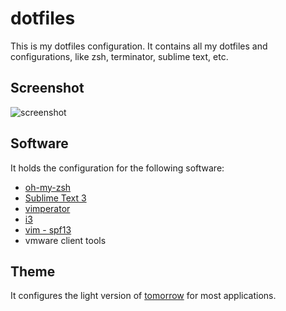 # dotfiles

This is my dotfiles configuration. It contains all my dotfiles and configurations, like zsh, terminator, sublime text, etc.

## Screenshot

![screenshot](https://raw.githubusercontent.com/pjvds/ubuntu-config/master/screenshot.png)

## Software

It holds the configuration for the following software:

* [oh-my-zsh](https://github.com/robbyrussell/oh-my-zsh)
* [Sublime Text 3](http://www.sublimetext.com/)
* [vimperator](http://www.vimperator.org/vimperator)
* [i3](#)
* [vim - spf13](http://vim.spf13.com/)
* vmware client tools

## Theme

It configures the light version of [tomorrow](https://github.com/ChrisKempson/Tomorrow-Theme) for most applications.
